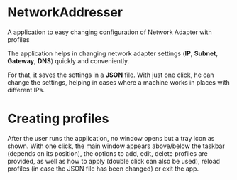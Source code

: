 # NetworkAddresser
A application to easy changing configuration of Network Adapter with profiles

The application helps in changing network adapter settings (**IP**, **Subnet**, **Gateway**, **DNS**) quickly and conveniently. 

For that, it saves the settings in a **JSON** file. With just one click, he can change the settings, helping in cases where a machine works in places with different IPs.

# Creating profiles
After the user runs the application, no window opens but a tray icon as shown. With one click, the main window appears above/below the taskbar (depends on its position), the options to add, edit, delete profiles are provided, as well as how to apply (double click can also be used), reload profiles (in case the JSON file has been changed) or exit the app.
